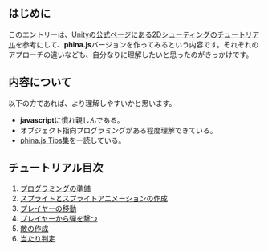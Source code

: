 ## はじめに
このエントリーは、[Unityの公式ページにある2Dシューティングのチュートリアル](https://unity3d.com/jp/learn/tutorials/projects/2d-shooting-game-jp)を参考にして、**phina.js**バージョンを作ってみるという内容です。それぞれのアプローチの違いなども、自分なりに理解したいと思ったのがきっかけです。

## 内容について
以下の方であれば、より理解しやすいかと思います。

- **javascript**に慣れ親しんである。
- オブジェクト指向プログラミングがある程度理解できている。
- [phina.js Tips集](https://qiita.com/alkn203/items/bca3222f6b409382fe20)を一読している。

## チュートリアル目次
1. [プログラミングの準備](01-introduction.md)
1. [スプライトとスプライトアニメーションの作成](02-sprite.md)
1. [プレイヤーの移動](03-moveplayer.md)
1. [プレイヤーから弾を撃つ](04-playershot.md)
1. [敵の作成](https://keeponcoding.hatenablog.com/entry/2019/06/13/084442)
1. [当たり判定](https://keeponcoding.hatenablog.com/entry/2019/06/20/172305)
